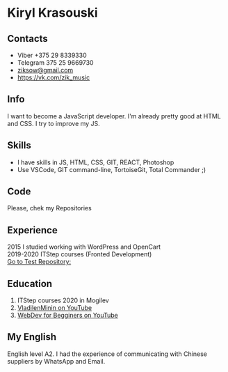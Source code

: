 # Kiryl Krasouski
## Contacts 
* Viber +375 29 8339330
* Telegram 375 25 9669730
* ziksow@gmail.com
* https://vk.com/zik_music
## Info
I want to become a JavaScript developer. I'm already pretty good at HTML and CSS. I try to improve my JS. 
## Skills
* I have skills in JS, HTML, CSS, GIT, REACT, Photoshop
* Use VSCode, GIT command-line, TortoiseGit, Total Commander ;) 
## Code
Please, chek my Repositories
## Experience
2015 I studied working with WordPress and OpenCart  
2019-2020 ITStep courses (Fronted Development)  
[Go to Test Repository: ](https://github.com/kkrasovski/ItStep)
## Education
1. ITStep courses 2020 in Mogilev
2. [VladilenMinin on YouTube ](https://www.youtube.com/c/VladilenMinin/ "Click")
3. [WebDev for Begginers on YouTube ](https://www.youtube.com/c/itgid/   "Click")

## My English
English level A2. I had the experience of communicating with Chinese suppliers by WhatsApp and Email.
